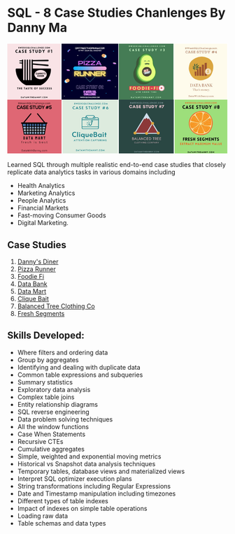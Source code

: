 # SQL - 8 Case Studies Chanlenges By Danny Ma

![](https://github.com/Tushara08/Portfolio-Projects/blob/main/Project%203/sql%208.png?raw=True)

Learned SQL through multiple realistic end-to-end case studies that closely replicate data analytics tasks in various domains including 
* Health Analytics
* Marketing Analytics
* People Analytics
* Financial Markets
* Fast-moving Consumer Goods
* Digital Marketing.

## Case Studies

1. [Danny's Diner]()
2. [Pizza Runner]()
3. [Foodie Fi]()
4. [Data Bank]()
5. [Data Mart]()
6. [Clique Bait]()
7. [Balanced Tree Clothing Co]()
8. [Fresh Segments]()


## Skills Developed:

* Where filters and ordering data
* Group by aggregates
* Identifying and dealing with duplicate data
* Common table expressions and subqueries
* Summary statistics
* Exploratory data analysis
* Complex table joins
* Entity relationship diagrams
* SQL reverse engineering
* Data problem solving techniques
* All the window functions
* Case When Statements
* Recursive CTEs
* Cumulative aggregates
* Simple, weighted and exponential moving metrics
* Historical vs Snapshot data analysis techniques
* Temporary tables, database views and materialized views
* Interpret SQL optimizer execution plans
* String transformations including Regular Expressions
* Date and Timestamp manipulation including timezones
* Different types of table indexes
* Impact of indexes on simple table operations
* Loading raw data
* Table schemas and data types


